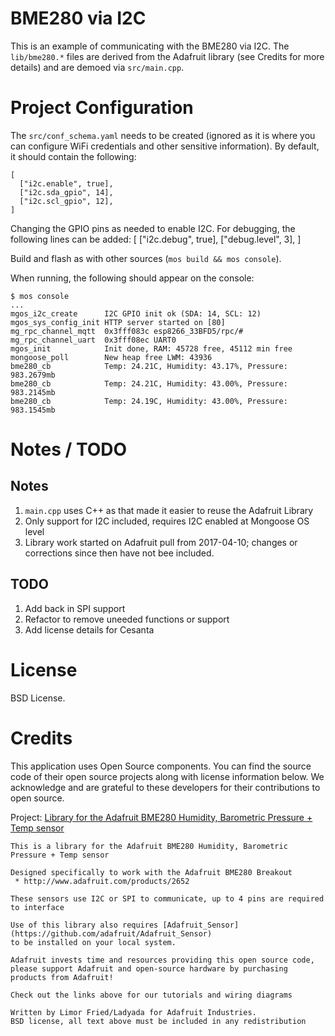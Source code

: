 # BME280 via I2C

This is an example of communicating with the BME280 via I2C. The `lib/bme280.*` files are derived from the Adafruit library (see Credits for more details) and are demoed via `src/main.cpp`.


# Project Configuration
The `src/conf_schema.yaml` needs to be created (ignored as it is where you can configure WiFi credentials and other sensitive information). By default, it should contain the following:

    [
      ["i2c.enable", true],
      ["i2c.sda_gpio", 14],
      ["i2c.scl_gpio", 12],
    ]

Changing the GPIO pins as needed to enable I2C. For debugging, the following lines can be added:
    [
      ["i2c.debug", true],
      ["debug.level", 3],
    ]

Build and flash as with other sources (`mos build && mos console`).


When running, the following should appear on the console:

    $ mos console
    ... 
    mgos_i2c_create      I2C GPIO init ok (SDA: 14, SCL: 12)
    mgos_sys_config_init HTTP server started on [80]
    mg_rpc_channel_mqtt  0x3fff083c esp8266_33BFD5/rpc/#
    mg_rpc_channel_uart  0x3fff08ec UART0
    mgos_init            Init done, RAM: 45728 free, 45112 min free
    mongoose_poll        New heap free LWM: 43936
    bme280_cb            Temp: 24.21C, Humidity: 43.17%, Pressure: 983.2679mb
    bme280_cb            Temp: 24.21C, Humidity: 43.00%, Pressure: 983.2145mb
    bme280_cb            Temp: 24.19C, Humidity: 43.00%, Pressure: 983.1545mb

# Notes / TODO
## Notes
1. `main.cpp` uses C++ as that made it easier to reuse the Adafruit Library
2. Only support for I2C included, requires I2C enabled at Mongoose OS level
3. Library work started on Adafruit pull from 2017-04-10; changes or corrections since then have not bee included.

## TODO
1. Add back in SPI support
2. Refactor to remove uneeded functions or support
3. Add license details for Cesanta


# License

BSD License.

# Credits

This application uses Open Source components. You can find the source code of their open source projects along with license information below. We acknowledge and are grateful to these developers for their contributions to open source.

Project: [Library for the Adafruit BME280 Humidity, Barometric Pressure + Temp sensor](https://github.com/adafruit/Adafruit_BME280_Library)

    This is a library for the Adafruit BME280 Humidity, Barometric Pressure + Temp sensor

    Designed specifically to work with the Adafruit BME280 Breakout
     * http://www.adafruit.com/products/2652

    These sensors use I2C or SPI to communicate, up to 4 pins are required to interface

    Use of this library also requires [Adafruit_Sensor](https://github.com/adafruit/Adafruit_Sensor)
    to be installed on your local system.

    Adafruit invests time and resources providing this open source code,
    please support Adafruit and open-source hardware by purchasing
    products from Adafruit!

    Check out the links above for our tutorials and wiring diagrams

    Written by Limor Fried/Ladyada for Adafruit Industries.  
    BSD license, all text above must be included in any redistribution
